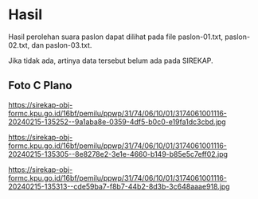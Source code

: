 # Hasil

Hasil perolehan suara paslon dapat dilihat pada file paslon-01.txt, paslon-02.txt, dan paslon-03.txt.

Jika tidak ada, artinya data tersebut belum ada pada SIREKAP.

## Foto C Plano

https://sirekap-obj-formc.kpu.go.id/16bf/pemilu/ppwp/31/74/06/10/01/3174061001116-20240215-135252--9a1aba8e-0359-4df5-b0c0-e19fa1dc3cbd.jpg

https://sirekap-obj-formc.kpu.go.id/16bf/pemilu/ppwp/31/74/06/10/01/3174061001116-20240215-135305--8e8278e2-3e1e-4660-b149-b85e5c7eff02.jpg

https://sirekap-obj-formc.kpu.go.id/16bf/pemilu/ppwp/31/74/06/10/01/3174061001116-20240215-135313--cde59ba7-f8b7-44b2-8d3b-3c648aaae918.jpg
